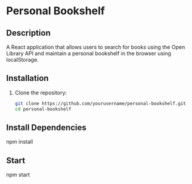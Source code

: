 # Personal Bookshelf

## Description
A React application that allows users to search for books using the Open Library API and maintain a personal bookshelf in the browser using localStorage.

## Installation
1. Clone the repository:
   ```bash
   git clone https://github.com/yourusername/personal-bookshelf.git
   cd personal-bookshelf

## Install Dependencies
npm install
## Start
npm start
